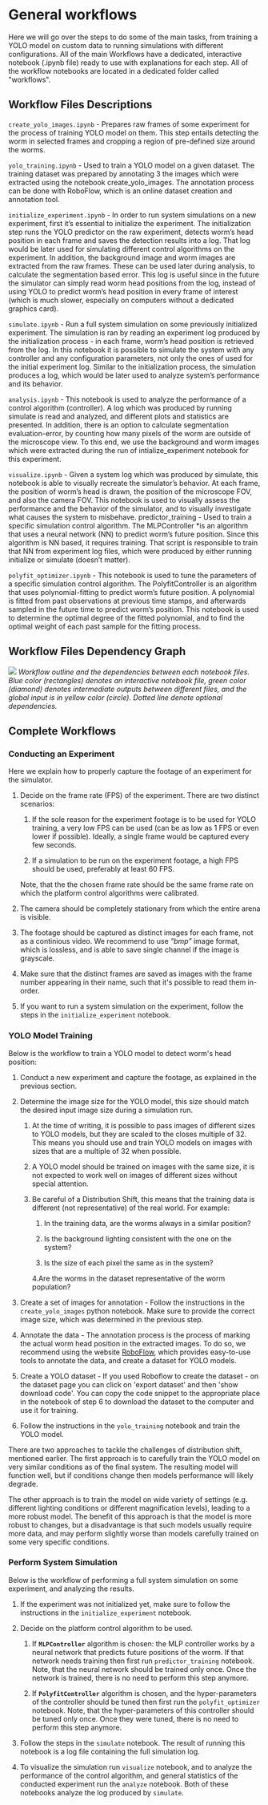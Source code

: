 # General workflows

Here we will go over the steps to do some of the main tasks, from training a YOLO model on custom data to running simulations with different
configurations. All of the main Workflows have a dedicated, interactive notebook (.ipynb file) ready to use with explanations for each step. All
of the workflow notebooks are located in a dedicated folder called "workflows".

## Workflow Files Descriptions

`create_yolo_images.ipynb` - Prepares raw frames of some experiment for the process of training YOLO model on them. This step entails
detecting the worm in selected frames and cropping a region of pre-defined size around the worms.

`yolo_training.ipynb` - Used to train a YOLO model on a given dataset. The training dataset was prepared by annotating 3 the images which
were extracted using the notebook create_yolo_images. The annotation process can be done with RoboFlow, which is an online dataset
creation and annotation tool.

`initialize_experiment.ipynb` - In order to run system simulations on a new experiment, first it’s essential to initialize the experiment. The
initialization step runs the YOLO predictor on the raw experiment, detects worm’s head position in each frame and saves the detection results
into a log. That log would be later used for simulating different control algorithms on the experiment. In addition, the background image and
worm images are extracted from the raw frames. These can be used later during analysis, to calculate the segmentation based error. This log is
useful since in the future the simulator can simply read worm head positions from the log, instead of using YOLO to predict worm’s head
position in every frame of interest (which is much slower, especially on computers without a dedicated graphics card).

`simulate.ipynb` - Run a full system simulation on some previously initialized experiment. The simulation is ran by reading an experiment
log produced by the initialization process - in each frame, worm’s head position is retrieved from the log. In this notebook it is possible to
simulate the system with any controller and any configuration parameters, not only the ones of used for the initial experiment log. Similar to
the initialization process, the simulation produces a log, which would be later used to analyze system’s performance and its behavior.

`analysis.ipynb` - This notebook is used to analyze the performance of a control algorithm (controller). A log which was produced by running
simulate is read and analyzed, and different plots and statistics are presented. In addition, there is an option to calculate segmentation
evaluation-error, by counting how many pixels of the worm are outside of the microscope view. To this end, we use the background and worm
images which were extracted during the run of intialize_experiment notebook for this experiment.

`visualize.ipynb` - Given a system log which was produced by simulate, this notebook is able to visually recreate the simulator’s behavior. At
each frame, the position of worm’s head is drawn, the position of the microscope FOV, and also the camera FOV. This notebook is used to
visually assess the performance and the behavior of the simulator, and to visually investigate what causes the system to misbehave.
predictor_training - Used to train a specific simulation control algorithm. The MLPController *is an algorithm that uses a neural
network (NN) to predict worm’s future position. Since this algorithm is NN based, it requires training. That script is responsible to train that
NN from experiment log files, which were produced by either running initialize or simulate (doesn’t matter).

`polyfit_optimizer.ipynb` - This notebook is used to tune the parameters of a specific simulation control algorithm. The PolyfitController
is an algorithm that uses polynomial-fitting to predict worm’s future position. A polynomial is fitted from past observations at previous time
stamps, and afterwards sampled in the future time to predict worm’s position. This notebook is used to determine the optimal degree of the
fitted polynomial, and to find the optimal weight of each past sample for the fitting process.

## Workflow Files Dependency Graph

<p>
    <img src="../images/work-flowchart.png">
    <em>
    Workflow outline and the dependencies between each notebook files. Blue color (rectangles) denotes an interactive notebook file, green color (diamond) denotes intermediate outputs between different files, and the global input is in yellow color (circle). 
Dotted line denote optional dependencies.</em>
</p>


## Complete Workflows    

### Conducting an Experiment

Here we explain how to properly capture the footage of an experiment for the simulator.

1. Decide on the frame rate (FPS) of the experiment. There are two distinct scenarios:

    1.  If the sole reason for the experiment footage is to be used for YOLO training, a very low FPS can be used (can be as low as 1 FPS or even lower if possible).
    Ideally, a single frame would be captured every few seconds.
    
    2. If a simulation to be run on the experiment footage, a high FPS should be used, preferably at least 60 FPS.
    
    Note, that the the chosen frame rate should be the same frame rate on which the platform control algorithms were calibrated.
    
2. The camera should be completely stationary from which the entire arena is visible.

3. The footage should be captured as distinct images for each frame, not as a continious video. We recommend to use *"bmp"* image format, which is lossless, and is able to save single channel if the image is grayscale.

4. Make sure that the distinct frames are saved as images with the frame number appearing in their name, such that it's possible to read them in-order.

5. If you want to run a system simulation on the experiment, follow the steps in the `initialize_experiment` notebook. 



### YOLO Model Training

Below is the workflow to train a YOLO model to detect worm's head position:


1. Conduct a new experiment and capture the footage, as explained in the previous section.

2.  Determine the image size for the YOLO model, this size should match the desired input image size during a simulation run.

    1. At the time of writing, it is possible to pass images of different sizes to YOLO models, but they are scaled to the closes multiple of 32. This means you should use and train YOLO models on images with sizes that are a multiple of 32 when possible.
    
    2. A YOLO model should be trained on images with the same size, it is not expected to work well on images of different sizes without special attention.

    3.  Be careful of a Distribution Shift, this means that the training data is different (not representative) of the real world. For example: 

        1. In the training data, are the worms always in a similar position?

        2. Is the background lighting consistent with the one on the system?

        3. Is the size of each pixel the same as in the system?
        
        4.Are the worms in the dataset representative of the worm population?
    
3. Create a set of images for annotation - Follow the instructions in the `create_yolo_images` python notebook. Make sure to provide the correct image size, which was determined in the previous step.

4. Annotate the data - The annotation process is the process of marking the actual worm head position in the extracted images. To do so, we recommend using the website [RoboFlow](https://roboflow.com/), which provides easy-to-use tools to annotate the data, and create a dataset for YOLO models.

5. Create a YOLO dataset - If you used Roboflow to create the dataset - on the dataset page you can click on 'export dataset' and then 'show download code'. You can copy the code snippet to the appropriate place in the notebook of step 6 to download the dataset to the computer and use it for training.

6. Follow the instructions in the `yolo_training` notebook and train the YOLO model.
    

There are two approaches to tackle the challenges of distribution shift, mentioned earlier. The first approach is to carefully train the YOLO model on very similar conditions as of the final system. The resulting model will function well, but if conditions change then models performance will likely degrade.   

The other approach is to train the model on wide variety of settings (e.g. different lighting conditions or different magnification levels), leading to a more robust model. The benefit of this approach is that the model is more robust to changes, but a disadvantage is that such models usually require more data, and may perform slightly worse than models carefully trained on some very specific conditions. 

### Perform System Simulation

Below is the workflow of performing a full system simulation on some experiment, and analyzing the results.

1. If the experiment was not initialized yet, make sure to follow the instructions in the `initialize_experiment` notebook. 

2. Decide on the platform control algorithm to be used.

    1. If **`MLPController`** algorithm is chosen: the MLP controller works by a neural network that predicts future positions of the worm. If that network needs training then first run `predictor_training` notebook.
    Note, that the neural network should be trained only once. Once the network is trained, there is no need to perform this step anymore. 
    
    2. If **`PolyfitController`** algorithm is chosen, and the hyper-parameters of the controller should be tuned then first run the `polyfit_optimizer` notebook.
    Note, that the hyper-parameters of this controller should be tuned only once. Once they were tuned, there is no need to perform this step anymore. 

3. Follow the steps in the `simulate` notebook. The result of running this notebook is a log file containing the full simulation log.

4. To visualize the simulation run `visualize` notebook, and to analyze the performance of the control algorithm, and general statistics of the conducted experiment run the `analyze` notebook. Both of these notebooks analyze the log produced by `simulate`.
